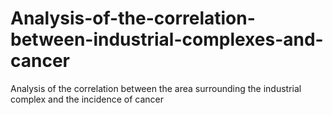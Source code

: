 # Analysis-of-the-correlation-between-industrial-complexes-and-cancer
Analysis of the correlation between the area surrounding the industrial complex and the incidence of cancer
